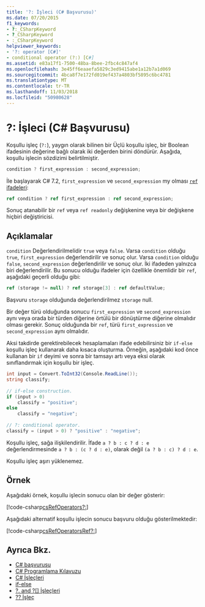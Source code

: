 ```yaml
---
title: '?: İşleci (C# Başvurusu)'
ms.date: 07/20/2015
f1_keywords:
- ?:_CSharpKeyword
- ?_CSharpKeyword
- :_CSharpKeyword
helpviewer_keywords:
- '?: operator [C#]'
- conditional operator (?:) [C#]
ms.assetid: e83a17f1-7500-48ba-8bee-2fbc4c847af4
ms.openlocfilehash: 3e45ff6eaaefa5829c3ed9415abe1a12b7a1d069
ms.sourcegitcommit: 4bca8f7e172fd019ef437a4803bf5895c6bc4781
ms.translationtype: MT
ms.contentlocale: tr-TR
ms.lasthandoff: 11/03/2018
ms.locfileid: "50980628"
---
```

# <a name="-operator-c-reference"></a>?: İşleci (C# Başvurusu)

Koşullu işleç (`?:`), yaygın olarak bilinen bir Üçlü koşullu işleç, bir Boolean ifadesinin değerine bağlı olarak iki değerden birini döndürür. Aşağıda, koşullu işlecin sözdizimi belirtilmiştir.  

```csharp
condition ? first_expression : second_expression;  
```

İle başlayarak C# 7.2, `first_expression` ve `second_expression` my olması [ `ref` ifadeleri](https://github.com/dotnet/csharplang/blob/master/proposals/csharp-7.2/conditional-ref.md):

```csharp
ref condition ? ref first_expression : ref second_expression;  
```

Sonuç atanabilir bir `ref` veya `ref readonly` değişkenine veya bir değişkene hiçbiri değiştiricisi.

## <a name="remarks"></a>Açıklamalar

`condition` Değerlendirilmelidir `true` veya `false`. Varsa `condition` olduğu `true`, `first_expression` değerlendirilir ve sonuç olur. Varsa `condition` olduğu `false`, `second_expression` değerlendirilir ve sonuç olur. İki ifadeden yalnızca biri değerlendirilir. Bu sonucu olduğu ifadeler için özellikle önemlidir bir `ref`, aşağıdaki geçerli olduğu gibi:

```csharp
ref (storage != null) ? ref storage[3] : ref defaultValue;
```

Başvuru `storage` olduğunda değerlendirilmez `storage` null.

Bir değer türü olduğunda sonucu `first_expression` ve `second_expression` aynı veya orada bir türden diğerine örtülü bir dönüştürme diğerine olmalıdır olması gerekir. Sonuç olduğunda bir `ref`, türü `first_expression` ve `second_expression` aynı olmalıdır.

Aksi takdirde gerektirebilecek hesaplamaları ifade edebilirsiniz bir `if-else` koşullu işleç kullanarak daha kısaca oluşturma. Örneğin, aşağıdaki kod önce kullanan bir `if` deyimi ve sonra bir tamsayı artı veya eksi olarak sınıflandırmak için koşullu bir işleç.

```csharp
int input = Convert.ToInt32(Console.ReadLine());  
string classify;  
  
// if-else construction.  
if (input > 0)  
    classify = "positive";  
else  
    classify = "negative";  
  
// ?: conditional operator.  
classify = (input > 0) ? "positive" : "negative";  
```

Koşullu işleç, sağa ilişkilendirilir. İfade `a ? b : c ? d : e` değerlendirmesinde `a ? b : (c ? d : e)`, olarak değil `(a ? b : c) ? d : e`.  
  
Koşullu işleç aşırı yüklenemez.
  
## <a name="example"></a>Örnek

Aşağıdaki örnek, koşullu işlecin sonucu olan bir değer gösterir:

[!code-csharp[csRefOperators?:](~/samples/snippets/csharp/language-reference/operators/ConditionalExamples.cs#ConditionalValue)]

Aşağıdaki alternatif koşullu işlecin sonucu başvuru olduğu gösterilmektedir:

[!code-csharp[csRefOperatorsRef?:](~/samples/snippets/csharp/language-reference/operators/ConditionalExamples.cs#ConditionalRef)]

## <a name="see-also"></a>Ayrıca Bkz.

- [C# başvurusu](../../../csharp/language-reference/index.md)  
- [C# Programlama Kılavuzu](../../../csharp/programming-guide/index.md)  
- [C# İşleçleri](../../../csharp/language-reference/operators/index.md)  
- [if-else](../../../csharp/language-reference/keywords/if-else.md)  
- [?. and ?[] İşleçleri](../../../csharp/language-reference/operators/null-conditional-operators.md)  
- [?? İşleç](../../../csharp/language-reference/operators/null-coalescing-operator.md)
